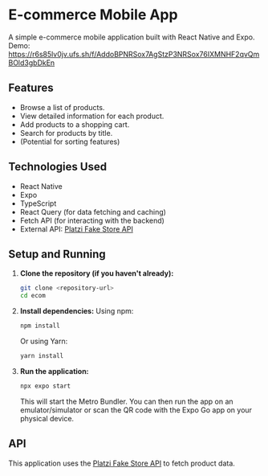 # E-commerce Mobile App

A simple e-commerce mobile application built with React Native and Expo.
Demo: https://r6s85lv0jv.ufs.sh/f/AddoBPNRSox7AgStzP3NRSox76IXMNHF2qvQmBOld3gbDkEn

## Features

*   Browse a list of products.
*   View detailed information for each product.
*   Add products to a shopping cart.
*   Search for products by title.
*   (Potential for sorting features)

## Technologies Used

*   React Native
*   Expo
*   TypeScript
*   React Query (for data fetching and caching)
*   Fetch API (for interacting with the backend)
*   External API: [Platzi Fake Store API](https://fakeapi.platzi.com/)

## Setup and Running

1.  **Clone the repository (if you haven't already):**
    ```bash
    git clone <repository-url>
    cd ecom
    ```

2.  **Install dependencies:**
    Using npm:
    ```bash
    npm install
    ```
    Or using Yarn:
    ```bash
    yarn install
    ```

3.  **Run the application:**
    ```bash
    npx expo start
    ```
    This will start the Metro Bundler. You can then run the app on an emulator/simulator or scan the QR code with the Expo Go app on your physical device.

## API

This application uses the [Platzi Fake Store API](https://api.escuelajs.co/api/v1) to fetch product data.